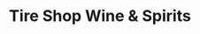 ---
title: "Tire Shop Wine & Spirits"
url: /trinidad/tire-shop-wine-und-spirits/
shop: Spirituosen
---